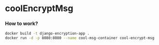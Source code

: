 # coolEncryptMsg

### How to work?

```sh
docker build -t django-encryption-app .
docker run -d -p 8080:8080 --name cool-msg-container cool-encrypt-msg
```